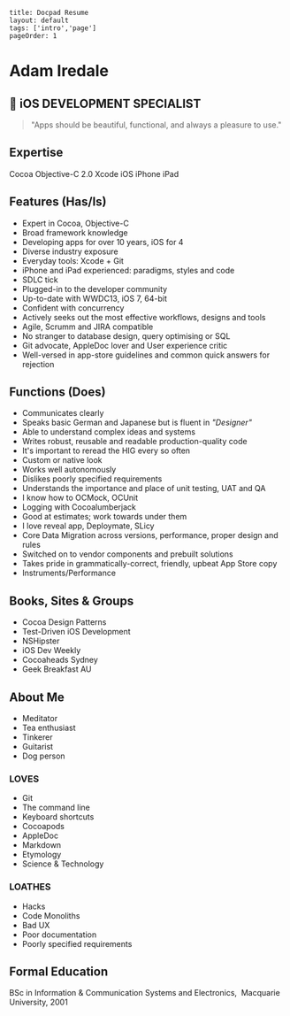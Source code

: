```
title: Docpad Resume
layout: default
tags: ['intro','page']
pageOrder: 1
```

# Adam Iredale
##  iOS DEVELOPMENT SPECIALIST

> "Apps should be beautiful, functional, and always a pleasure to use."  

## Expertise

<span class="label label-primary">Cocoa</span>
<span class="label label-primary">Objective-C 2.0</span>
<span class="label label-primary">Xcode</span>
<span class="label label-primary">iOS</span>
<span class="label label-primary">iPhone</span>
<span class="label label-primary">iPad</span>

## Features (Has/Is)

- Expert in Cocoa, Objective-C
- Broad framework knowledge
- Developing apps for over 10 years, iOS for 4
- Diverse industry exposure
- Everyday tools: Xcode + Git
- iPhone and iPad experienced: paradigms, styles and code
- SDLC tick
- Plugged-in to the developer community
- Up-to-date with WWDC13, iOS 7, 64-bit
- Confident with concurrency
- Actively seeks out the most effective workflows, designs and tools
- Agile, Scrumm and JIRA compatible
- No stranger to database design, query optimising or SQL
- Git advocate, AppleDoc lover and User experience critic
- Well-versed in app-store guidelines and common quick answers for rejection

## Functions (Does)

- Communicates clearly
- Speaks basic German and Japanese but is fluent in *"Designer"*
- Able to understand complex ideas and systems
- Writes robust, reusable and readable production-quality code
- It's important to reread the HIG every so often
- Custom or native look
- Works well autonomously
- Dislikes poorly specified requirements
- Understands the importance and place of unit testing, UAT and QA
- I know how to OCMock, OCUnit
- Logging with Cocoalumberjack
- Good at estimates; work towards under them
- I love reveal app, Deploymate, SLicy
- Core Data Migration across versions, performance, proper design and rules
- Switched on to vendor components and prebuilt solutions
- Takes pride in grammatically-correct, friendly, upbeat App Store copy
- Instruments/Performance

## Books, Sites & Groups

- Cocoa Design Patterns
- Test-Driven iOS Development
- NSHipster
- iOS Dev Weekly
- Cocoaheads Sydney
- Geek Breakfast AU

## About Me

- Meditator
- Tea enthusiast
- Tinkerer
- Guitarist
- Dog person

### LOVES

- Git
- The command line
- Keyboard shortcuts
- Cocoapods 
- AppleDoc
- Markdown
- Etymology
- Science & Technology

### LOATHES

- Hacks
- Code Monoliths
- Bad UX
- Poor documentation
- Poorly specified requirements

## Formal Education
BSc in Information & Communication Systems and Electronics,  Macquarie University, 2001
